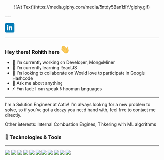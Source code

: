 

<!-- Header gif -->
<p align="center">
![Alt Text](https://media.giphy.com/media/5ntdy5Ban1dIY/giphy.gif)
<p/>
---
<!-- Social links -->
<p align='Left'>
<a href="https://www.linkedin.com/in/rohithrpai/"><img height="30" src="https://github.com/danBamikiya/danBamikiya/blob/main/linkedin.png?raw=true"></a>
</p>

---

<!-- Greeting -->

### Hey there! Rohith here <img src="https://raw.githubusercontent.com/danBamikiya/danBamikiya/main/wave.gif" width="30px">


- 🔭 I’m currently working on Developer, MongoMiner
- 🌱 I’m currently learning ReactJS
- 👯 I’m looking to collaborate on Would love to participate in Google Hashcode
- 💬 Ask me about anything
- ⚡ Fun fact: I can speak 5 hooman languages!



---


<!-- About -->
I'm a Solution Engineer at Aptiv! I’m always looking for a new problem to solve, so if you’ve got a doozy you need hand with, feel free to contact me directly.

Other interests: Internal Combustion Engines, Tinkering with ML algorithms


### 🔧 Technologies & Tools

  ---

![](https://img.shields.io/badge/Editor-Visual_Studio_Code-informational?style=flat&logo=visual-studio-code&logoColor=white&labelColor=9c9c9c&color=cdd5e0)
![](https://img.shields.io/badge/Code-Python-informational?style=flat&logo=python&logoColor=white&labelColor=9c9c9c&color=cdd5e0)
![](https://img.shields.io/badge/Code-HTML5-informational?style=flat&logo=html5&logoColor=white&labelColor=9c9c9c&color=cdd5e0)
![](https://img.shields.io/badge/Code-Sass-informational?style=flat&logo=sass&logoColor=white&labelColor=9c9c9c&color=cdd5e0)
![](https://img.shields.io/badge/Tools-Tailwind_CSS-informational?style=flat&logo=tailwindcss&logoColor=white&labelColor=9c9c9c&color=cdd5e0)
![](https://img.shields.io/badge/Code-JavaScript-informational?style=flat&logo=javascript&logoColor=white&labelColor=9c9c9c&color=cdd5e0)
![](https://img.shields.io/badge/Code-React-informational?style=flat&logo=react&logoColor=white&labelColor=9c9c9c&color=cdd5e0)
![](https://img.shields.io/badge/Tools-Node.js-informational?style=flat&logo=node.js&logoColor=white&labelColor=9c9c9c&color=cdd5e0)
![](https://img.shields.io/badge/Tools-Gulp.js-informational?style=flat&logo=gulp&logoColor=white&labelColor=9c9c9c&color=cdd5e0)
![](https://img.shields.io/badge/Tools-MongoDB-informational?style=flat&logo=Mongodb&logoColor=white&labelColor=9c9c9c&color=cdd5e0)
![](https://img.shields.io/badge/Tools-MySQL-informational?style=flat&logo=MySQL&logoColor=white&labelColor=9c9c9c&color=cdd5e0)


